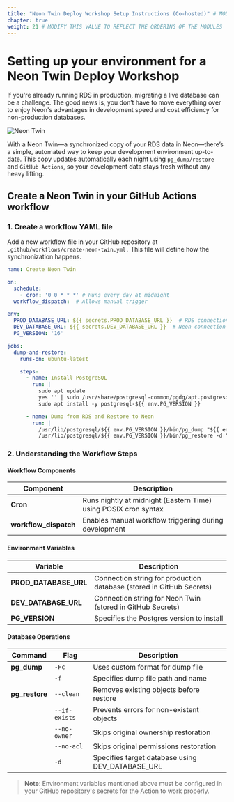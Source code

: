```yaml
---
title: "Neon Twin Deploy Workshop Setup Instructions (Co-hosted)" # MODIFY THIS TITLE
chapter: true
weight: 21 # MODIFY THIS VALUE TO REFLECT THE ORDERING OF THE MODULES
---
```


<!-- MORE SUBMODULES CAN BE ADDED TO DIVIDE UP THE SETUP INTO SMALLER SECTIONS -->
<!-- COPY AND PASTE THIS SUBMODULE FILE, RENAME, AND CHANGE THE CONTENTS AS NECESSARY -->

# Setting up your environment for a Neon Twin Deploy Workshop

If you're already running RDS in production, migrating a live database can be a challenge. The good news is, you don’t have to move everything over to enjoy Neon's advantages in development speed and cost efficiency for non-production databases.

![Neon Twin](/images/neontwin.jpg)

With a Neon Twin—a synchronized copy of your RDS data in Neon—there’s a simple, automated way to keep your development environment up-to-date. This copy updates automatically each night using ```pg_dump/restore ``` and ```GitHub Actions```, so your development data stays fresh without any heavy lifting.

## Create a Neon Twin in your GitHub Actions workflow

### 1. Create a workflow YAML file

Add a new workflow file in your GitHub repository at ```.github/workflows/create-neon-twin.yml.``` This file will define how the synchronization happens. 


```yaml
name: Create Neon Twin

on:
  schedule:
    - cron: '0 0 * * *' # Runs every day at midnight
  workflow_dispatch:  # Allows manual trigger

env:
  PROD_DATABASE_URL: ${{ secrets.PROD_DATABASE_URL }}  # RDS connection string
  DEV_DATABASE_URL: ${{ secrets.DEV_DATABASE_URL }}  # Neon connection string
  PG_VERSION: '16'

jobs:
  dump-and-restore:
    runs-on: ubuntu-latest

    steps:
      - name: Install PostgreSQL
        run: |
          sudo apt update
          yes '' | sudo /usr/share/postgresql-common/pgdg/apt.postgresql.org.sh
          sudo apt install -y postgresql-${{ env.PG_VERSION }}

      - name: Dump from RDS and Restore to Neon
        run: |
          /usr/lib/postgresql/${{ env.PG_VERSION }}/bin/pg_dump "${{ env.PROD_DATABASE_URL }}" -Fc -f "${{ github.workspace }}/prod-dump-file.dump"
          /usr/lib/postgresql/${{ env.PG_VERSION }}/bin/pg_restore -d "${{ env.DEV_DATABASE_URL }}" --clean --no-owner --no-acl --if-exists "${{ github.workspace }}/prod-dump-file.dump"

```

### 2. Understanding the Workflow Steps

#### Workflow Components

| Component | Description |
|-----------|-------------|
| **Cron** | Runs nightly at midnight (Eastern Time) using POSIX cron syntax |
| **workflow_dispatch** | Enables manual workflow triggering during development |

#### Environment Variables

| Variable | Description |
|----------|-------------|
| **PROD_DATABASE_URL** | Connection string for production database (stored in GitHub Secrets) |
| **DEV_DATABASE_URL** | Connection string for Neon Twin (stored in GitHub Secrets) |
| **PG_VERSION** | Specifies the Postgres version to install |

#### Database Operations

| Command | Flag | Description |
|---------|------|-------------|
| **pg_dump** | `-Fc` | Uses custom format for dump file |
| | `-f` | Specifies dump file path and name |
| **pg_restore** | `--clean` | Removes existing objects before restore |
| | `--if-exists` | Prevents errors for non-existent objects |
| | `--no-owner` | Skips original ownership restoration |
| | `--no-acl` | Skips original permissions restoration |
| | `-d` | Specifies target database using DEV_DATABASE_URL |

> **Note**: Environment variables mentioned above must be configured in your GitHub repository's secrets for the Action to work properly.